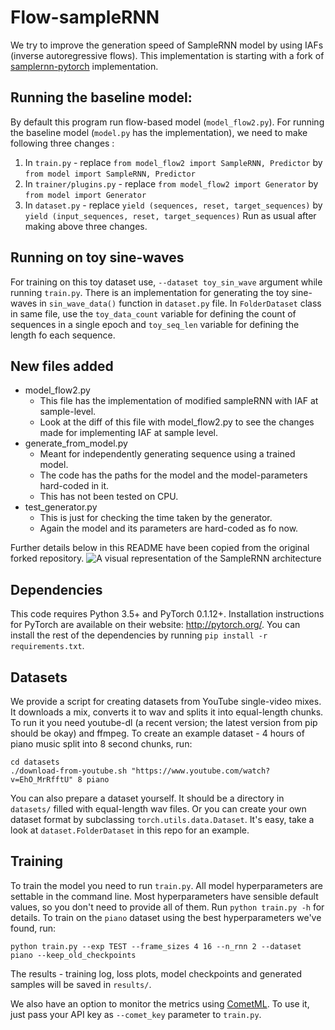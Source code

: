 # Flow-sampleRNN

We try to improve the generation speed of SampleRNN model by using IAFs (inverse autoregressive flows).
This implementation is starting with a fork of [samplernn-pytorch](https://github.com/deepsound-project/samplernn-pytorch) implementation.

## Running the baseline model:
By default this program run flow-based model (`model_flow2.py`).
For running the baseline model (`model.py` has the implementation), we need to make following three changes : 
1. In `train.py` - replace `from model_flow2 import SampleRNN, Predictor` by `from model import SampleRNN, Predictor`
2. In `trainer/plugins.py` - replace `from model_flow2 import Generator` by `from model import Generator`
3. In `dataset.py` - replace `yield (sequences, reset, target_sequences)` by `yield (input_sequences, reset, target_sequences)`
Run as usual after making above three changes.

## Running on toy sine-waves
For training on this toy dataset use, `--dataset toy_sin_wave` argument while running `train.py`.
There is an implementation for generating the toy sine-waves in `sin_wave_data()` function in `dataset.py` file.
In `FolderDataset` class in same file, use the `toy_data_count` variable for defining the count of sequences in a single epoch and `toy_seq_len` variable for defining the length fo each sequence.

## New files added
* model_flow2.py
    - This file has the implementation of modified sampleRNN with IAF at sample-level.
    - Look at the diff of this file with model_flow2.py to see the changes made for implementing IAF at sample level.
* generate_from_model.py 
    - Meant for independently generating sequence using a trained model.
    - The code has the paths for the model and the model-parameters hard-coded in it.
    - This has not been tested on CPU. 
* test_generator.py
    - This is just for checking the time taken by the generator.
    - Again the model and its parameters are hard-coded as fo now.

Further details below in this README have been copied from the original forked repository.
![A visual representation of the SampleRNN architecture](http://deepsound.io/images/samplernn.png)

## Dependencies

This code requires Python 3.5+ and PyTorch 0.1.12+. Installation instructions for PyTorch are available on their website: http://pytorch.org/. You can install the rest of the dependencies by running `pip install -r requirements.txt`.

## Datasets

We provide a script for creating datasets from YouTube single-video mixes. It downloads a mix, converts it to wav and splits it into equal-length chunks. To run it you need youtube-dl (a recent version; the latest version from pip should be okay) and ffmpeg. To create an example dataset - 4 hours of piano music split into 8 second chunks, run:

```
cd datasets
./download-from-youtube.sh "https://www.youtube.com/watch?v=EhO_MrRfftU" 8 piano
```

You can also prepare a dataset yourself. It should be a directory in `datasets/` filled with equal-length wav files. Or you can create your own dataset format by subclassing `torch.utils.data.Dataset`. It's easy, take a look at `dataset.FolderDataset` in this repo for an example.

## Training

To train the model you need to run `train.py`. All model hyperparameters are settable in the command line. Most hyperparameters have sensible default values, so you don't need to provide all of them. Run `python train.py -h` for details. To train on the `piano` dataset using the best hyperparameters we've found, run:

```
python train.py --exp TEST --frame_sizes 4 16 --n_rnn 2 --dataset piano --keep_old_checkpoints
```

The results - training log, loss plots, model checkpoints and generated samples will be saved in `results/`.

We also have an option to monitor the metrics using [CometML](https://www.comet.ml/). To use it, just pass your API key as `--comet_key` parameter to `train.py`.
